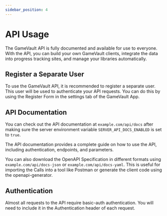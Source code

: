 ```yaml
---
sidebar_position: 4
---
```


# API Usage

The GameVault API is fully documented and available for use to everyone. With the API, you can build your own GameVault clients, integrate the data into progress tracking sites, and manage your libraries automatically.

## Register a Separate User

To use the GameVault API, it is recommended to register a separate user. This user will be used to authenticate your API requests. You can do this by using the Register Form in the settings tab of the GameVault App.

## API Documentation

You can check out the API documentation at `example.com/api/docs` after making sure the server environment variable `SERVER_API_DOCS_ENABLED` is set to `true`.

The API documentation provides a complete guide on how to use the API, including authentication, endpoints, and parameters.

You can also download the OpenAPI Specification in different formats using `example.com/api/docs-json` or `example.com/api/docs-yaml`. This is useful for importing the Calls into a tool like Postman or generate the client code using the openapi-generator.

## Authentication

Almost all requests to the API require basic-auth authentication. You will need to include it in the Authentication header of each request.
